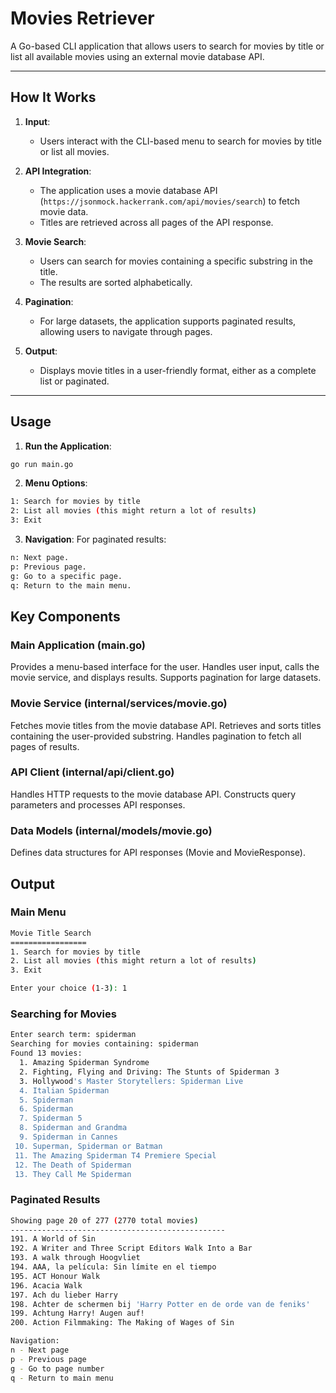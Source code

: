 # Movies Retriever

A Go-based CLI application that allows users to search for movies by title or list all available movies using an external movie database API.

---

## How It Works

1. **Input**:
   - Users interact with the CLI-based menu to search for movies by title or list all movies.

2. **API Integration**:
   - The application uses a movie database API (`https://jsonmock.hackerrank.com/api/movies/search`) to fetch movie data.
   - Titles are retrieved across all pages of the API response.

3. **Movie Search**:
   - Users can search for movies containing a specific substring in the title.
   - The results are sorted alphabetically.

4. **Pagination**:
   - For large datasets, the application supports paginated results, allowing users to navigate through pages.

5. **Output**:
   - Displays movie titles in a user-friendly format, either as a complete list or paginated.

---

## Usage

1. **Run the Application**:
```bash
go run main.go
```
2. **Menu Options**:
```bash
1: Search for movies by title
2: List all movies (this might return a lot of results)
3: Exit
```
3. **Navigation**:
For paginated results:
```bash
n: Next page.
p: Previous page.
g: Go to a specific page.
q: Return to the main menu.
```

## Key Components
### Main Application (main.go)
Provides a menu-based interface for the user.
Handles user input, calls the movie service, and displays results.
Supports pagination for large datasets.
### Movie Service (internal/services/movie.go)
Fetches movie titles from the movie database API.
Retrieves and sorts titles containing the user-provided substring.
Handles pagination to fetch all pages of results.
### API Client (internal/api/client.go)
Handles HTTP requests to the movie database API.
Constructs query parameters and processes API responses.
### Data Models (internal/models/movie.go)
Defines data structures for API responses (Movie and MovieResponse).

## Output
### Main Menu

```bash
Movie Title Search
=================
1. Search for movies by title
2. List all movies (this might return a lot of results)
3. Exit

Enter your choice (1-3): 1
```

### Searching for Movies
```bash
Enter search term: spiderman
Searching for movies containing: spiderman
Found 13 movies:
  1. Amazing Spiderman Syndrome
  2. Fighting, Flying and Driving: The Stunts of Spiderman 3
  3. Hollywood's Master Storytellers: Spiderman Live
  4. Italian Spiderman
  5. Spiderman
  6. Spiderman
  7. Spiderman 5
  8. Spiderman and Grandma
  9. Spiderman in Cannes
 10. Superman, Spiderman or Batman
 11. The Amazing Spiderman T4 Premiere Special
 12. The Death of Spiderman
 13. They Call Me Spiderman
```

### Paginated Results
```bash
Showing page 20 of 277 (2770 total movies)
------------------------------------------------
191. A World of Sin
192. A Writer and Three Script Editors Walk Into a Bar
193. A walk through Hoogvliet
194. AAA, la película: Sin límite en el tiempo
195. ACT Honour Walk
196. Acacia Walk
197. Ach du lieber Harry
198. Achter de schermen bij 'Harry Potter en de orde van de feniks'
199. Achtung Harry! Augen auf!
200. Action Filmmaking: The Making of Wages of Sin

Navigation:
n - Next page
p - Previous page
g - Go to page number
q - Return to main menu
```
